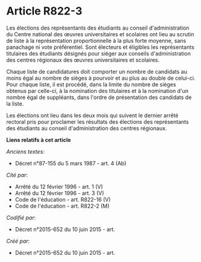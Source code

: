# Article R822-3

Les élections des représentants des étudiants au conseil d'administration du Centre national des œuvres universitaires et
scolaires ont lieu au scrutin de liste à la représentation proportionnelle à la plus forte moyenne, sans panachage ni vote
préférentiel. Sont électeurs et éligibles les représentants titulaires des étudiants désignés pour siéger aux conseils
d'administration des centres régionaux des œuvres universitaires et scolaires.

Chaque liste de candidatures doit comporter un nombre de candidats au moins égal au nombre de sièges à pourvoir et au plus au
double de celui-ci. Pour chaque liste, il est procédé, dans la limite du nombre de sièges obtenus par celle-ci, à la
nomination des titulaires et à la nomination d'un nombre égal de suppléants, dans l'ordre de présentation des candidats de la
liste.

Les élections ont lieu dans les deux mois qui suivent le dernier arrêté rectoral pris pour proclamer les résultats des
élections des représentants des étudiants au conseil d'administration des centres régionaux.

**Liens relatifs à cet article**

_Anciens textes_:

  - Décret n°87-155 du 5 mars 1987 - art. 4 (Ab)

_Cité par_:

  - Arrêté du 12 février 1996 - art. 1 (V)
  - Arrêté du 12 février 1996 - art. 3 (V)
  - Code de l'éducation - art. R822-16 (V)
  - Code de l'éducation - art. R822-2 (M)

_Codifié par_:

  - Décret n°2015-652 du 10 juin 2015 - art.

_Créé par_:

  - Décret n°2015-652 du 10 juin 2015 - art.
